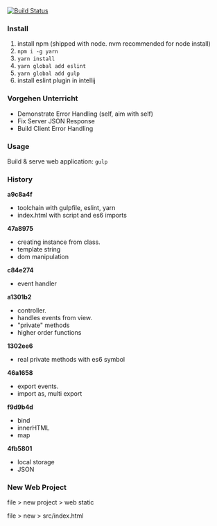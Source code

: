 [![Build Status](https://travis-ci.org/ibwgr/todomvc-es6-custom.svg?branch=master)](https://travis-ci.org/ibwgr/todomvc-es6-custom)

### Install

1. install npm (shipped with node. nvm recommended for node install)
1. `npm i -g yarn`
1. `yarn install`
1. `yarn global add eslint`
1. `yarn global add gulp`
1. install eslint plugin in intellij

### Vorgehen Unterricht
- Demonstrate Error Handling (self, aim with self)
- Fix Server JSON Response
- Build Client Error Handling


### Usage
Build & serve web application: `gulp`

### History

**a9c8a4f**
* toolchain with gulpfile, eslint, yarn
* index.html with script and es6 imports

**47a8975**
* creating instance from class.
* template string
* dom manipulation

**c84e274**
* event handler

**a1301b2**
* controller. 
* handles events from view.
* "private" methods
* higher order functions

**1302ee6**
* real private methods with es6 symbol

**46a1658**
* export events. 
* import as, multi export

**f9d9b4d**
* bind
* innerHTML
* map

**4fb5801**
* local storage
* JSON

### New Web Project
file > new project > web static

file > new > src/index.html

